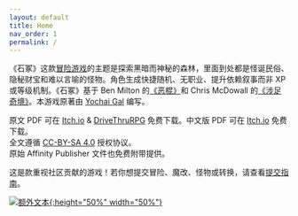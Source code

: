 ```yaml
---
layout: default
title: Home
nav_order: 1
permalink: /
---
```


《石冢》这款[冒险游戏](http://questingblog.com/adventure-game-vs-osr)的主题是探索黑暗而神秘的森林，里面到处都是怪诞民俗、隐秘财宝和难以言喻的怪物。角色生成快捷随机、无职业、提升依赖叙事而非 XP 或等级机制。《石冢》基于 Ben Milton 的[《恶棍》](https://www.drivethrurpg.com/product/250888/Knave)和 Chris McDowall 的[《涉足奇境》](https://chrismcdee.itch.io/electric-bastionland)。本游戏原著由 [Yochai Gal](https://newschoolrevolution.com) 编写。

原文 PDF 可在 [Itch.io](https://yochaigal.itch.io/cairn) & [DriveThruRPG](https://www.drivethrurpg.com/product/330809/Cairn) 免费下载。中文版 PDF 可在 [Itch.io](https://zznoah.itch.io/cairn-chs) 免费下载。  
全文遵循 [CC-BY-SA 4.0](https://creativecommons.org/licenses/by-sa/4.0/) 授权协议。  
原始 Affinity Publisher 文件也免费附带提供。

这是款重视社区贡献的游戏！若你想提交冒险、魔改、怪物或转换，请查看[提交指南](/submissions/submission-guide)。

<p></p>

[![额外文本](/img/cairn.svg "点击放大"){:height="50%" width="50%"}](/img/cairn.svg)
